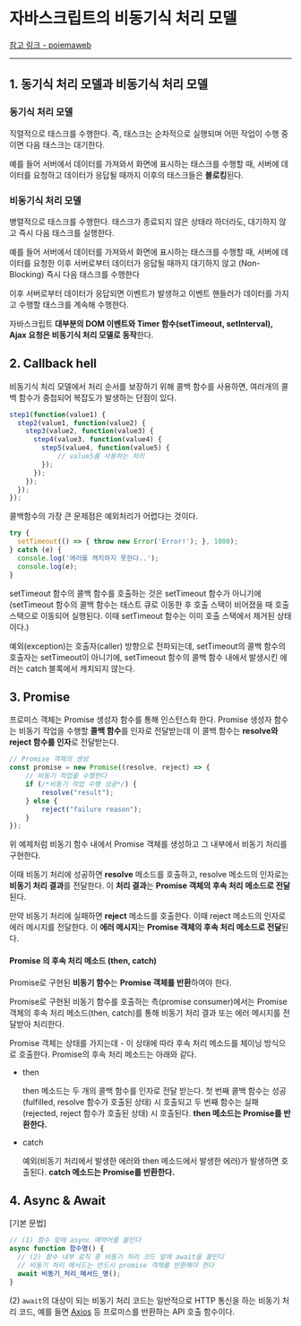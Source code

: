 # 자바스크립트의 비동기식 처리 모델

[참고 링크 - poiemaweb](https://poiemaweb.com/es6-promise)

---

## 1. 동기식 처리 모델과 비동기식 처리 모델

### 동기식 처리 모델
직렬적으로 태스크를 수행한다. 즉, 태스크는 순차적으로 실행되며 어떤 작업이 수행 중이면 다음 태스크는 대기한다.

예를 들어 서버에서 데이터를 가져와서 화면에 표시하는 태스크를 수행할 때, 서버에 데이터를 요청하고 데이터가 응답될 때까지 이후의 태스크들은 **블로킹**된다.

### 비동기식 처리 모델

병렬적으로 태스크를 수행한다. 태스크가 종료되지 않은 상태라 하더라도, 대기하지 않고 즉시 다음 태스크를 실행한다.

예를 들어 서버에서 데이터를 가져와서 화면에 표시하는 태스크를 수행할 때, 서버에 데이터를 요청한 이후 서버로부터 데이터가 응답될 때까지 대기하지 않고 (Non-Blocking) 즉시 다음 태스크를 수행한다

이후 서버로부터 데이터가 응답되면 이벤트가 발생하고 이벤트 핸들러가 데이터를 가지고 수행할 태스크를 계속해 수행한다.

자바스크립트 **대부분의 DOM 이벤트와 Timer 함수(setTimeout, setInterval), Ajax 요청은 비동기식 처리 모델로 동작**한다.

## 2. Callback hell

비동기식 처리 모델에서 처리 순서를 보장하기 위해 콜백 함수를 사용하면, 여러개의 콜백 함수가 중첩되어 복잡도가 발생하는 단점이 있다.

```js
step1(function(value1) {
  step2(value1, function(value2) {
    step3(value2, function(value3) {
      step4(value3, function(value4) {
        step5(value4, function(value5) {
            // value5를 사용하는 처리
        });
      });
    });
  });
});
```

콜백함수의 가장 큰 문제점은 예외처리가 어렵다는 것이다.

```js
try {
  setTimeout(() => { throw new Error('Error!'); }, 1000);
} catch (e) {
  console.log('에러를 캐치하지 못한다..');
  console.log(e);
}
```

setTimeout 함수의 콜백 함수를 호출하는 것은 setTimeout 함수가 아니기에 (setTimeout 함수의 콜백 함수는 태스트 큐로 이동한 후 호출 스택이 비어졌을 때 호출 스택으로 이동되어 실행된다. 이때 setTimeout 함수는 이미 호출 스택에서 제거된 상태이다.)

예외(exception)는 호출자(caller) 방향으로 전파되는데, setTimeout의 콜백 함수의 호출자는 setTimeout이 아니기에, setTimeout 함수의 콜백 함수 내에서 발생시킨 에러는 catch 블록에서 캐치되지 않는다.

## 3. Promise

프로미스 객체는 Promise 생성자 함수를 통해 인스턴스화 한다. Promise 생성자 함수는 비동기 작업을 수행할 **콜백 함수**를 인자로 전달받는데 이 콜백 함수는 **resolve와 reject 함수를 인자**로 전달받는다.

```js
// Promise 객체의 생성
const promise = new Promise((resolve, reject) => {
    // 비동기 작업을 수행한다
    if (/*비동기 작업 수행 성공*/) {
        resolve("result");
    } else {
        reject("failure reason");
    }
});

```

위 예제처럼 비동기 함수 내에서 Promise 객체를 생성하고 그 내부에서 비동기 처리를 구현한다.

이때 비동기 처리에 성공하면 **resolve** 메소드를 호출하고, resolve 메소드의 인자로는 **비동기 처리 결과**를 전달한다. 이 **처리 결과**는 **Promise 객체의 후속 처리 메소드로 전달**된다.

만약 비동기 처리에 실패하면 **reject** 메소드를 호출한다. 이때 reject 메소드의 인자로 에러 메시지를 전달한다. 이 **에러 메시지**는 **Promise 객체의 후속 처리 메소드로 전달**된다.

#### Promise 의 후속 처리 메소드 (then, catch)

Promise로 구현된 **비동기 함수**는 **Promise 객체를 반환**하여야 한다.

Promise로 구현된 비동기 함수를 호출하는 측(promise consumer)에서는 Promise 객체의 후속 처리 메소드(then, catch)를 통해 비동기 처리 결과 또는 에러 메시지를 전달받아 처리한다.

Promise 객체는 상태를 가지는데 - 이 상태에 따라 후속 처리 메소드를 체이닝 방식으로 호출한다. Promise의 후속 처리 메소드는 아래와 같다.

- then

  then 메소드는 두 개의 콜백 함수를 인자로 전달 받는다. 첫 번째 콜백 함수는 성공(fulfilled, resolve 함수가 호출된 상태) 시 호출되고 두 번째 함수는 실패(rejected, reject 함수가 호출된 상태) 시 호출된다. **then 메소드는 Promise를 반환한다.**

- catch

  예외(비동기 처리에서 발생한 에러와 then 메소드에서 발생한 에러)가 발생하면 호출된다. **catch 메소드는 Promise를 반환한다.**

## 4. Async & Await

[기본 문법]

```js
// (1) 함수 앞에 async 예약어를 붙인다
async function 함수명() {
  // (2) 함수 내부 로직 중 비동기 처리 코드 앞에 await을 붙인다
  // 비동기 처리 메서드는 반드시 promise 객체를 반환해야 한다
  await 비동기_처리_메서드_명();
}
```

(2) `await`의 대상이 되는 비동기 처리 코드는 일반적으로 HTTP 통신을 하는 비동기 처리 코드, 예를 들면 [Axios](https://github.com/axios/axios) 등 프로미스를 반환하는 API 호출 함수이다.

